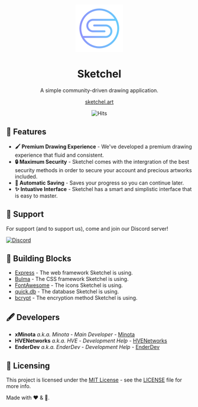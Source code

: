 <div align="center">
  
  ![Logo](public/assets/Sketchel_Big.png)
  
  <h1><b>Sketchel</b></h1>
  A simple community-driven drawing application.
  
  <a href="https://sketchel.art">sketchel.art</a>
</div>
 
<div align="center">
<p align="center">
    <img src="http://hits.dwyl.io/sketchel/sketchel.svg" alt="Hits">
    <a href="/LICENSE"
        <img src="https://img.shields.io/github/license/sketchel/sketchel.svg" alt="License">
    </a>
</p>
 
</div>
 
## 👾 Features
 
- **🖌️ Premium Drawing Experience** - We've developed a premium drawing experience that fluid and consistent.
- **🔒 Maximum Security** - Sketchel comes with the intergration of the best security methods in order to secure your account and precious artworks included.
- **📌 Automatic Saving** - Saves your progress so you can continue later.
- **✨ Intuative Interface** - Sketchel has a smart and simplistic interface that is easy to master.
 
## 🤝 Support
 
For support (and to support us), come and join our Discord server!
 
[![Discord](https://discordapp.com/api/guilds/626585520922951690/widget.png?style=banner2)](https://discord.gg/sG7KSbW)
 
## 🧱 Building Blocks
 
- [Express](https://expressjs.com) - The web framework Sketchel is using.
- [Bulma](https://bulma.io) - The CSS framework Sketchel is using.
- [FontAwesome](https://fontawesome.com/) - The icons Sketchel is using.
- [quick.db](https://quickdb.js.org/) - The database Sketchel is using.
- [bcrypt](https://npm.im/bcrypt) - The encryption method Sketchel is using.
 
## 🖋 Developers
 
- **xMinota** _a.k.a. Minota_ - _Main Developer_ - [Minota](https://github.com/xminota)
- **HVENetworks** _a.k.a. HVE_ - _Development Help_ - [HVENetworks](https://github.com/HVEVB)
- **EnderDev** _a.k.a. EnderDev_ - _Development Help_ - [EnderDev](https://github.com/EnderDev)
 
## 🤵 Licensing
 
This project is licensed under the [MIT License](https://opensource.org/licenses/MIT) - see the [LICENSE](LICENSE) file for more info.

Made with ❤️ & 🍬.
